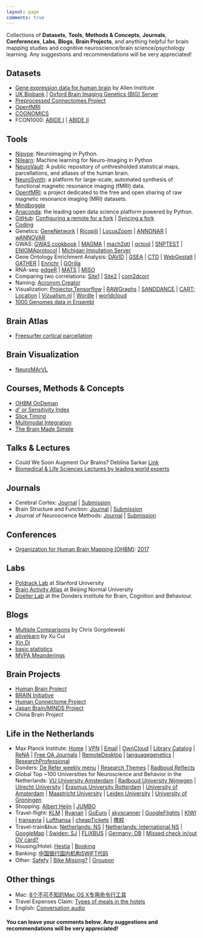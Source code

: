 ```yaml
---
layout: page
comments: true
---
```

Collections of **Datasets**, **Tools**, **Methods & Concepts**, **Journals**, **Conferences**, **Labs**, **Blogs**, **Brain Projects**, and anything helpful for brain mapping studies and cognitive neuroscience/brain science/psychology learning. 
Any suggestions and recommendations will be very appreciated!

## Datasets
- [Gene expression data for human brain](http://human.brain-map.org/) by Allen Institute
- [UK Biobank](http://www.ukbiobank.ac.uk/) | [Oxford Brain Imaging Genetics (BIG) Server](http://big.stats.ox.ac.uk/)
- [Preprocessed Connectomes Project](http://preprocessed-connectomes-project.org/)
- [OpenfMRI](https://openfmri.org/)
- [COGNOMICS](http://www.cognomics.nl/index.php)
- FCON1000: [ABIDE I](http://fcon_1000.projects.nitrc.org/indi/abide/abide_I.html) | [ABIDE II](http://fcon_1000.projects.nitrc.org/indi/abide/abide_II.html)

## Tools
- [Nipype](http://nipype.readthedocs.io/en/0.12.1/): Neuroimaging in Python.
- [Nilearn](http://nilearn.github.io/): Machine learning for Neuro-Imaging in Python
- [NeuroVault](http://neurovault.org/): A public repository of unthresholded statistical maps, parcellations, and atlases of the human brain.
- [NeuroSynth](http://neurosynth.org/): a platform for large-scale, automated synthesis of functional magnetic resonance imaging (fMRI) data.
- [OpenfMRI](https://openfmri.org/): a project dedicated to the free and open sharing of raw magnetic resonance imaging (MRI) datasets.
- [Mindboggle](http://www.mindboggle.info/)
- [Anaconda](https://www.continuum.io/downloads): the leading open data science platform powered by Python.
- [GitHub](https://github.com/): [Configuring a remote for a fork](https://help.github.com/articles/configuring-a-remote-for-a-fork/) | [Syncing a fork](https://help.github.com/articles/syncing-a-fork/)
- [Coding](https://coding.net/)
- Genetics: [GeneNetwork](http://129.125.135.180:8080/GeneNetwork/) | [Ricopili](https://github.com/Nealelab/ricopili) | [LocusZoom](http://locuszoom.org/) | [ANNONAR](http://annovar.openbioinformatics.org/en/latest/) | [wANNOVAR](http://wannovar.wglab.org/example.html)
- GWAS: [GWAS cookbook](https://github.com/JoniColeman/gwas_scripts) | [MAGMA](http://ctg.cncr.nl/software/magma) | [mach2qtl](https://hpc.nih.gov/apps/mach2qtl.html) | [qctool](http://www.well.ox.ac.uk/~gav/qctool/#overview) | [SNPTEST](https://mathgen.stats.ox.ac.uk/genetics_software/snptest/snptest.html) | [ENIGMAprotocol](http://enigma.ini.usc.edu/protocols/genetics-protocols/) | [Michigan Imputation Server](https://imputationserver.sph.umich.edu/index.html)
- Gene Ontology Enrichment Analysis: [DAVID](https://david.ncifcrf.gov/tools.jsp) | [GSEA](http://software.broadinstitute.org/gsea/index.jsp) | [CTD](http://ctdbase.org/tools/analyzer.go?q) | [WebGestalt](http://www.webgestalt.org/) | [GATHER](http://changlab.uth.tmc.edu/gather/) | [Enrichr](http://amp.pharm.mssm.edu/Enrichr/) | [GOrilla](http://cbl-gorilla.cs.technion.ac.il/)
- RNA-seq: [edgeR](https://www.bioconductor.org/help/course-materials/2014/BioC2014/BioC2014_edgeR_voom.html#/) | [MATS](http://rnaseq-mats.sourceforge.net/index.html) | [MISO](http://genes.mit.edu/burgelab/miso/index.html)
- Comparing two correlations: [Site1](http://vassarstats.net/rdiff.html) | [Site2](http://www.quantpsy.org/corrtest/corrtest.htm) | [com2dcorr](https://garstats.wordpress.com/2017/03/01/comp2dcorr/)
- Naming: [Acronym Creator](http://acronymcreator.net/)
- Visualization: [Projector.Tensorflow](https://projector.tensorflow.org/) | [RAWGraphs](http://rawgraphs.io/) | [SANDDANCE](https://sanddance.azurewebsites.net/) | [CART: Location](https://carto.com/) | [Vizualism.nl](http://www.vizualism.nl/) | [Wordle](http://www.wordle.net) | [worldcloud](https://www.jasondavies.com/wordcloud/)
- [1000 Genomes data in Ensembl](http://www.internationalgenome.org/1000-genomes-browsers)

## Brain Atlas
- [Freesurfer cortical parcellation](https://surfer.nmr.mgh.harvard.edu/fswiki/CorticalParcellation)

## Brain Visualization
- [NeuroMArVL](http://immersive.erc.monash.edu.au/neuromarvl/)

## Courses, Methods & Concepts
- [OHBM OnDeman](https://www.pathlms.com/ohbm)
- [*d'* or Sensitivity Index](https://en.wikipedia.org/wiki/Sensitivity_index)
- [Slice Timing](https://en.wikibooks.org/wiki/Neuroimaging_Data_Processing/Slice_Timing)
- [Multimodal Integration](http://surfer.nmr.mgh.harvard.edu/fswiki/FsTutorial/MultiModal_freeview)
- [The Brain Made Simple](https://github.com/Conxz/thebrainmadesimple/blob/master/README.md)

## Talks & Lectures
- Could We Soon Augment Our Brains? Deblina Sarkar [Link](https://www.youtube.com/watch?v=GZLKFDWtNX8&feature=youtu.be)
- [Biomedical & Life Sciences Lectures by leading world experts](https://hstalks.com/biosci/)

## Journals
- Cerebral Cortex: [Journal](http://cercor.oxfordjournals.org/) | [Submission](http://mc.manuscriptcentral.com/cercor)
- Brain Structure and Function: [Journal](link.springer.com/journal/429) | [Submission](http://bsaf.edmgr.com/)
- Journal of Neuroscience Methods: [Journal](http://www.journals.elsevier.com/journal-of-neuroscience-methods) | [Submission](http://ees.elsevier.com/jneumeth/)

## Conferences
- [Organization for Human Brain Mapping (OHBM)](http://www.humanbrainmapping.org/): [2017](http://www.humanbrainmapping.org/i4a/pages/index.cfm?pageID=3734)

## Labs
- [Poldrack Lab](https://poldracklab.stanford.edu/) at Stanford University
- [Brain Activity Atlas](http://www.brainactivityatlas.org/) at Beijing Normal University
- [Doeller Lab](http://www.doellerlab.com/) at the Donders Institute for Brain, Cognition and Behaviour.

## Blogs
- [Multiple Comparisons](http://blog.chrisgorgolewski.org/) by Chris Gorgolewski
- [alivelearn](http://www.alivelearn.net/) by Xu Cui
- [Xin Di](http://me.dixin.info/Home)
- [basic statistics](https://garstats.wordpress.com/)
- [MVPA Meanderings](http://mvpa.blogspot.nl/)

## Brain Projects
- [Human Brain Project](https://www.humanbrainproject.eu/)
- [BRAIN Initiative](https://www.braininitiative.nih.gov/)
- [Human Connectome Project](http://www.humanconnectome.org/)
- [Japan Brain/MINDS Project](http://brainminds.jp/en/)
- China Brain Project

## Life in the Netherlands
- Max Planck Institute: [Home](http://www.mpi.nl/) | [VPN](https://sslvpn.mpi.nl/) | [Email](https://email.gwdg.de/) | [OwnCloud](https://owncloud.gwdg.de/) | [Library Catalog](http://catalog.mpi.nl) | [ReNA](http://rena.mpdl.mpg.de/rena/) | [Free OA Journals](https://rena.mpdl.mpg.de/journals/oagold/) | [RemoteDesktop](Nt10.mpi.nl) | [languagegenetics](https://sites.google.com/site/languagegenetics/) | [ResearchProfessional](https://www.researchprofessional.com/0/rr/home)
- Donders: [De Refer weekly menu](http://www.ru.nl/fb/english/food_and_drink/weekly-menu-de/menu-week/) | [Research Themes](http://www.ru.nl/donders/research/) | [Radboud Reflects](http://www.ru.nl/radboudreflects/english/review/review-2017/)
- Global Top ~100 Universities for Neuroscience and Behavior in the Netherlands: [VU University Amsterdam](https://www.vu.nl/en) | [Radboud University Nijmegen](www.ru.nl/english/) | [Utrecht University](https://www.uu.nl/en) | [Erasmus University Rotterdam](https://www.eur.nl/en) | [University of Amsterdam](www.uva.nl/) | [Maastricht University](https://www.maastrichtuniversity.nl/) | [Leiden University](https://www.universiteitleiden.nl/en) | [University of Groningen](https://www.rug.nl/?lang=en)
- Shopping: [Albert Heijn](http://www.ah.nl/) | [JUMBO](https://www.jumbo.com/)
- Travel-flight: [KLM](https://www.klm.com/) | [Ryanair](https://www.ryanair.com/) | [GoEuro](http://www.goeuro.com/) | [skyscanner](http://www.skyscanner.nl/) | [GoogleFlights](http://www.google.com/flights) | [KIWI](http://www.kiwi.com/us/) | [transavia](https://www.transavia.com/en-EU/home/) | [Lufthansa](http://www.lufthansa.com/nl/en/Homepage) | [cheapTickets](http://www.cheaptickets.nl/) | [携程](http://www.ctrip.com/)
- Travel-train&bus: [Netherlands: NS](http://www.ns.nl/) | [Netherlands: international NS](https://www.nsinternational.nl/) | [GoogleMap](http://www.google.com/map/) | [Swiden: SJ](http://www.sj.se/en/home.html) | [FLiXBUS](https://www.flixbus.com/) | [Germany: DB](https://www.bahn.com/en/view/offers/regional/regional-day-tickets.shtml) | [Missed check in/out OV card?](https://www.uitcheckgemist.nl/)
- Housing/Hotel: [Hestia](http://www.hestia.nl/) | [Booking](https://www.booking.com/s/xiangz16)
- Banking: [中国银行国内机构SWIFT代码](http://www.bankofchina.com/aboutboc/ab6/200810/t20081016_7363.html)
- Other: [Safefy](https://www.politie.nl/mijn-buurt/misdaad-in-kaart) | [Bike Missing?](https://www.verlorenofgevonden.nl/) | [Groupon](http://www.groupon.nl/)

## Other things
- Mac: [8个不可不知的Mac OS X专用命令行工具](https://segmentfault.com/a/1190000000509514)
- Travel Expenses Claim: [Types of meals in the hotels](http://swtravel.az/en/tourists/handbook/meal-types/)
- English: [Conversation audio](http://engfluent.com/english-conversation-audio-free-download/)

#### You can leave your comments below. Any suggestions and recommendations will be very appreciated!
